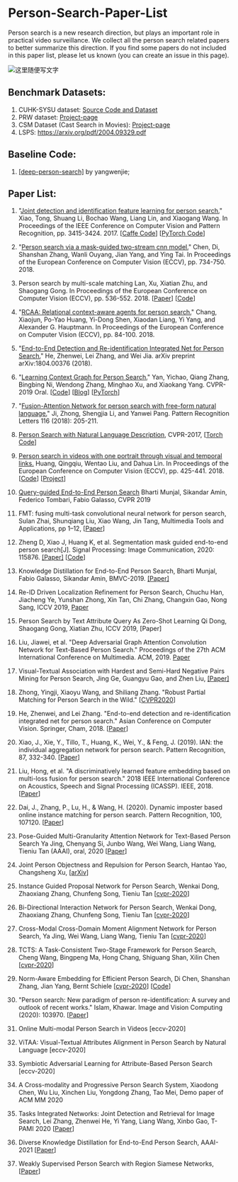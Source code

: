 # Person-Search-Paper-List
Person search is a new research direction, but plays an important role in practical video surveillance. We collect all the person search related papers to better summarize this direction. If you find some papers do not included in this paper list, please let us known (you can create an issue in this page). 

![这里随便写文字](https://github.com/wangxiao5791509/Person-Search-Paper-List/blob/master/QQ%E6%88%AA%E5%9B%BE20200602093211.png)

## Benchmark Datasets: 
1. CUHK-SYSU dataset: [Source Code and Dataset](https://github.com/ShuangLI59/person_search)
2. PRW dataset: [Project-page](http://www.liangzheng.com.cn/Project/project_prw.html)
3. CSM Dataset (Cast Search in Movies): [Project-page](http://qqhuang.cn/projects/eccv18-person-search/) 
4. LSPS: https://arxiv.org/pdf/2004.09329.pdf 

## Baseline Code: 
1. [[deep-person-search]](https://github.com/DeepAlchemist/deep-person-search) by yangwenjie; 


## Paper List: 
1. "[Joint detection and identification feature learning for person search.](http://openaccess.thecvf.com/content_cvpr_2017/papers/Xiao_Joint_Detection_and_CVPR_2017_paper.pdf)" Xiao, Tong, Shuang Li, Bochao Wang, Liang Lin, and Xiaogang Wang.  In Proceedings of the IEEE Conference on Computer Vision and Pattern Recognition, pp. 3415-3424. 2017. [[Caffe Code](https://github.com/ShuangLI59/person_search)] [[PyTorch Code](https://github.com/ChrisLee63/person_search)]

2. "[Person search via a mask-guided two-stream cnn model.](http://openaccess.thecvf.com/content_ECCV_2018/papers/Di_Chen_Person_Search_via_ECCV_2018_paper.pdf)" Chen, Di, Shanshan Zhang, Wanli Ouyang, Jian Yang, and Ying Tai.  In Proceedings of the European Conference on Computer Vision (ECCV), pp. 734-750. 2018. 

3. Person search by multi-scale matching Lan, Xu, Xiatian Zhu, and Shaogang Gong.  In Proceedings of the European Conference on Computer Vision (ECCV), pp. 536-552. 2018. [[Paper](http://openaccess.thecvf.com/content_ECCV_2018/papers/Xu_Lan_Person_Search_by_ECCV_2018_paper.pdf)] [[Code](https://github.com/mbbremner/PersonSearchCLSA)]

4. "[RCAA: Relational context-aware agents for person search.](http://openaccess.thecvf.com/content_ECCV_2018/papers/Xiaojun_Chang_RCAA_Relational_Context-Aware_ECCV_2018_paper.pdf)" Chang, Xiaojun, Po-Yao Huang, Yi-Dong Shen, Xiaodan Liang, Yi Yang, and Alexander G. Hauptmann.  In Proceedings of the European Conference on Computer Vision (ECCV), pp. 84-100. 2018.

5. "[End-to-End Detection and Re-identification Integrated Net for Person Search.](https://arxiv.org/pdf/1804.00376)" He, Zhenwei, Lei Zhang, and Wei Jia.  arXiv preprint arXiv:1804.00376 (2018).

6. "[Learning Context Graph for Person Search.](https://arxiv.org/abs/1904.01830)" Yan, Yichao, Qiang Zhang, Bingbing Ni, Wendong Zhang, Minghao Xu, and Xiaokang Yang.  CVPR-2019 Oral. [[Code](https://github.com/sjtuzq/person_search_gcn)] [[Blog](https://www.cnblogs.com/wangxiaocvpr/p/11075513.html)] [[PyTorch](https://github.com/sjtuzq/person_search_gcn)]

7. "[Fusion-Attention Network for person search with free-form natural language.](https://ac.els-cdn.com/S0167865518308481/1-s2.0-S0167865518308481-main.pdf?_tid=a1a827a8-3a6f-40d1-a627-ef7c2b00a6e2&acdnat=1555507078_14a19843a9eceef215c8db1edfcc3745)" Ji, Zhong, Shengjia Li, and Yanwei Pang.  Pattern Recognition Letters 116 (2018): 205-211. 

8. [Person Search with Natural Language Description](https://arxiv.org/pdf/1702.05729.pdf), CVPR-2017, [[Torch Code](https://github.com/ShuangLI59/Person-Search-with-Natural-Language-Description)] 

9. [Person search in videos with one portrait through visual and temporal links.](http://openaccess.thecvf.com/content_ECCV_2018/papers/Qingqiu_Huang_Person_Search_in_ECCV_2018_paper.pdf) Huang, Qingqiu, Wentao Liu, and Dahua Lin.  In Proceedings of the European Conference on Computer Vision (ECCV), pp. 425-441. 2018. [[Code](https://github.com/hqqasw/person-search-PPCC)] [[Project](http://qqhuang.cn/projects/eccv18-person-search/)] 

10. [Query-guided End-to-End Person Search](https://arxiv.org/pdf/1905.01203.pdf) Bharti Munjal, Sikandar Amin, Federico Tombari, Fabio Galasso, CVPR 2019 

11. FMT: fusing multi-task convolutional neural network for person search, Sulan Zhai, Shunqiang Liu, Xiao Wang, Jin Tang, Multimedia Tools and Applications, pp 1–12, [[Paper](https://link.springer.com/article/10.1007/s11042-019-07939-w)] 

12. Zheng D, Xiao J, Huang K, et al. Segmentation mask guided end-to-end person search[J]. Signal Processing: Image Communication, 2020: 115876. [[Paper]](https://arxiv.org/pdf/1908.10179.pdf) [[Code](https://github.com/Dingyuan-Zheng/maskPS)] 

13. Knowledge Distillation for End-to-End Person Search, Bharti Munjal, Fabio Galasso, Sikandar Amin, BMVC-2019. [[Paper]](https://arxiv.org/pdf/1909.01058.pdf) 

14. Re-ID Driven Localization Refinement for Person Search, Chuchu Han, Jiacheng Ye, Yunshan Zhong, Xin Tan, Chi Zhang, Changxin Gao, Nong Sang, ICCV 2019, [Paper](https://arxiv.org/pdf/1909.08580.pdf)

15. Person Search by Text Attribute Query As Zero-Shot Learning	Qi Dong, Shaogang Gong, Xiatian Zhu, ICCV 2019, [Paper] 

16. Liu, Jiawei, et al. "Deep Adversarial Graph Attention Convolution Network for Text-Based Person Search." Proceedings of the 27th ACM International Conference on Multimedia. ACM, 2019. [Paper](https://dl.acm.org/citation.cfm?id=3350991) 

17. Visual-Textual Association with Hardest and Semi-Hard Negative Pairs Mining for Person Search, Jing Ge, Guangyu Gao, and Zhen Liu, [[Paper]](https://arxiv.org/pdf/1912.03083.pdf) 

18. Zhong, Yingji, Xiaoyu Wang, and Shiliang Zhang. "Robust Partial Matching for Person Search in the Wild." [[CVPR2020](https://arxiv.org/pdf/2004.09329.pdf)] 

19. He, Zhenwei, and Lei Zhang. "End-to-end detection and re-identification integrated net for person search." Asian Conference on Computer Vision. Springer, Cham, 2018. [[Paper](https://arxiv.org/pdf/1804.00376)] 

20. Xiao, J., Xie, Y., Tillo, T., Huang, K., Wei, Y., & Feng, J. (2019). IAN: the individual aggregation network for person search. Pattern Recognition, 87, 332-340. [[Paper](https://arxiv.org/pdf/1705.05552)] 

21. Liu, Hong, et al. "A discriminatively learned feature embedding based on multi-loss fusion for person search." 2018 IEEE International Conference on Acoustics, Speech and Signal Processing (ICASSP). IEEE, 2018. [[Paper](http://150.162.46.34:8080/icassp2018/ICASSP18_USB/pdfs/0001668.pdf)] 

22. Dai, J., Zhang, P., Lu, H., & Wang, H. (2020). Dynamic imposter based online instance matching for person search. Pattern Recognition, 100, 107120. [[Paper](https://www.sciencedirect.com/science/article/pii/S0031320319304212)] 

23. Pose-Guided Multi-Granularity Attention Network for Text-Based Person Search Ya Jing, Chenyang Si, Junbo Wang, Wei Wang, Liang Wang, Tieniu Tan (AAAI), oral, 2020 [[Paper](https://arxiv.org/abs/1809.08440)] 

24. Joint Person Objectness and Repulsion for Person Search, Hantao Yao, Changsheng Xu, [[arXiv](https://arxiv.org/pdf/2006.00155.pdf)] 

25. Instance Guided Proposal Network for Person Search, Wenkai Dong, Zhaoxiang Zhang, Chunfeng Song, Tieniu Tan [[cvpr-2020](http://openaccess.thecvf.com/content_CVPR_2020/html/Dong_Instance_Guided_Proposal_Network_for_Person_Search_CVPR_2020_paper.html)] 

26. Bi-Directional Interaction Network for Person Search, Wenkai Dong, Zhaoxiang Zhang, Chunfeng Song, Tieniu Tan [[cvpr-2020](http://openaccess.thecvf.com/content_CVPR_2020/html/Dong_Bi-Directional_Interaction_Network_for_Person_Search_CVPR_2020_paper.html)] 

27. Cross-Modal Cross-Domain Moment Alignment Network for Person Search,	Ya Jing, Wei Wang, Liang Wang, Tieniu Tan [[cvpr-2020](http://openaccess.thecvf.com/content_CVPR_2020/html/Jing_Cross-Modal_Cross-Domain_Moment_Alignment_Network_for_Person_Search_CVPR_2020_paper.html)] 

28. TCTS: A Task-Consistent Two-Stage Framework for Person Search, Cheng Wang, Bingpeng Ma, Hong Chang, Shiguang Shan, Xilin Chen [[cvpr-2020](http://openaccess.thecvf.com/content_CVPR_2020/html/Wang_TCTS_A_Task-Consistent_Two-Stage_Framework_for_Person_Search_CVPR_2020_paper.html)] 

29. Norm-Aware Embedding for Efficient Person Search, Di Chen, Shanshan Zhang, Jian Yang, Bernt Schiele [[cvpr-2020](http://openaccess.thecvf.com/content_CVPR_2020/papers/Chen_Norm-Aware_Embedding_for_Efficient_Person_Search_CVPR_2020_paper.pdf)] [[Code](https://github.com/DeanChan/NAE4PS)] 

30. "Person search: New paradigm of person re-identification: A survey and outlook of recent works." Islam, Khawar.  Image and Vision Computing (2020): 103970. [[Paper](https://pdf.sciencedirectassets.com/271526/AIP/1-s2.0-S0262885620301025/main.pdf?X-Amz-Security-Token=IQoJb3JpZ2luX2VjEO7%2F%2F%2F%2F%2F%2F%2F%2F%2F%2FwEaCXVzLWVhc3QtMSJHMEUCIG1M8%2BaIHA8Y8utASOxf9dZqrnaT6ItCM2IPy2JhAyKmAiEA2s24Cfd7Qdekf3OnWzc%2F2wtuYXDZaH05%2B7vBT1FjQpYqvQMIh%2F%2F%2F%2F%2F%2F%2F%2F%2F%2F%2FARADGgwwNTkwMDM1NDY4NjUiDJW2dFbLN8QACdlgZCqRA15zHZwL477aE%2F0jxH0qt4aL7C%2FseG5QMh%2Be9vMHZlaJDUYal1np7bfxbzkJqmCr6RXaxszNyXH5UdQRhxr20DEKbEGiqoUJyQEXWmCSbq5v1oco%2BJDhpWzR3UaVeA8Bt%2FiuOe3vCQSmztlwNZu8Qe%2FIH5k2Y26u%2B6gt5hPs3Md3AUtje6l1jyFrELlPTxOtiiUlk00492HIEf25ak2xae%2FocYNK0mOX7LtLC4FfUN0WoWaPFDgvXxqfRgDYrs1RmjGO7fZLlhAeqy58O8eqc7UjFWEQ1MpCzzh2fukNb63k%2Fh5%2B1tiGL0B9ykI9heuYXIUkoHZ75gARd54rGnWXXch2y4Aye6Rl0pQ9NcfCIOCPmEv%2FGUOy4EmgquzAVJPPxA0OdNqpI%2B9gkptJXy%2Bxq85w14A7c2vo27D%2BMZLUlpt%2B0ES%2ByBtarcOwKynSPZn1%2B19VribP83H4jYStF%2FEI9PvvlkifdGTv4U6vwNYAxzC9A8uYsEUyE61enUNlM1WU963VI8FJ0HWpnACATLSLuC8QMKCngPgFOusBRdveJIrUKbFjplXnRZLwWBmW8gDVP8pUrVdwBm65vK8MwOSC%2FE8DFpQt2XEs%2FOGDaDcjcqosV1xbmgjjaJ%2BhfnW3fzcs0Wa4JSLoCg2VtxawTKuIteMdiUK77kuLibNEtXZsMx8dYOsK7zDGf2ft1im7qJsvHZX6a3M22eCGZJjY%2FOP%2Bbx7%2B0CSrqadrGNtCVrWpJk8%2BhiXmtJvulHaqtl6Xtk7ZT7eAnE9OqIF4LK1hiUrjzIWOOShX8wKsR4aZx%2B5eDYfdqzD28scvz4GAwZsziufiFq3vtWe9t%2FvFfxStvjBWcBFHgUuwag%3D%3D&X-Amz-Algorithm=AWS4-HMAC-SHA256&X-Amz-Date=20200704T063800Z&X-Amz-SignedHeaders=host&X-Amz-Expires=300&X-Amz-Credential=ASIAQ3PHCVTYTEGEQNFF%2F20200704%2Fus-east-1%2Fs3%2Faws4_request&X-Amz-Signature=cb51a491522ec8a14c5a17cea5ef266e331ba0d20de761fff1ec6de21a11a479&hash=b01acae99d98aa657357edf930d828990143d7c98d05fa4c8856250b29d17081&host=68042c943591013ac2b2430a89b270f6af2c76d8dfd086a07176afe7c76c2c61&pii=S0262885620301025&tid=spdf-97cff83c-a904-45c5-91a8-661087e841d7&sid=3bfae1a95d024246f32bbf6519db0b7eefc5gxrqa&type=client)] 

31. Online Multi-modal Person Search in Videos [eccv-2020] 

32. ViTAA: Visual-Textual Attributes Alignment in Person Search by Natural Language [eccv-2020] 

33. Symbiotic Adversarial Learning for Attribute-Based Person Search [eccv-2020] 

34. A Cross-modality and Progressive Person Search System, Xiaodong Chen, Wu Liu, Xinchen Liu, Yongdong Zhang, Tao Mei, Demo paper of ACM MM 2020

35. Tasks Integrated Networks: Joint Detection and Retrieval for Image Search, Lei Zhang, Zhenwei He, Yi Yang, Liang Wang, Xinbo Gao, T-PAMI 2020 [[Paper](https://arxiv.org/pdf/2009.01438.pdf)]

36. Diverse Knowledge Distillation for End-to-End Person Search, AAAI-2021 [[Paper](https://arxiv.org/pdf/2012.11187.pdf)] 

37. Weakly Supervised Person Search with Region Siamese Networks, [[Paper](https://arxiv.org/pdf/2109.06109.pdf)]










